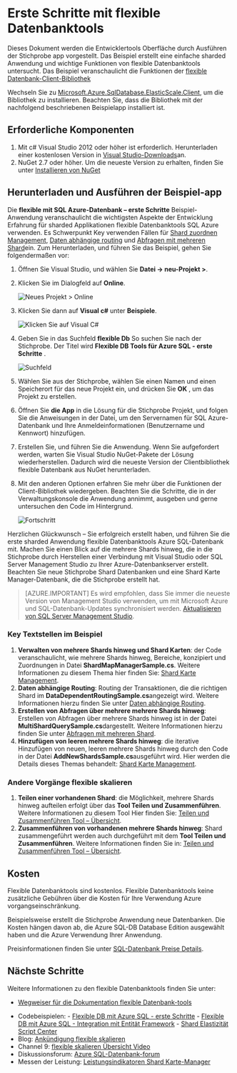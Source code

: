 <properties 
    pageTitle="Erste Schritte mit flexible Datenbanktools" 
    description="Grundlegende Erläuterung der Datenbank flexible Toolsfeature Azure SQL-Datenbank, einschließlich einfach, zum Beispiel-app ausführen." 
    services="sql-database" 
    documentationCenter="" 
    manager="jhubbard" 
    authors="ddove" 
    editor="CarlRabeler"/>

<tags 
    ms.service="sql-database" 
    ms.workload="sql-database" 
    ms.tgt_pltfrm="na" 
    ms.devlang="na" 
    ms.topic="article" 
    ms.date="05/27/2016" 
    ms.author="ddove"/>

# <a name="get-started-with-elastic-database-tools"></a>Erste Schritte mit flexible Datenbanktools

Dieses Dokument werden die Entwicklertools Oberfläche durch Ausführen der Stichprobe app vorgestellt. Das Beispiel erstellt eine einfache sharded Anwendung und wichtige Funktionen von flexible Datenbanktools untersucht. Das Beispiel veranschaulicht die Funktionen der [flexible Datenbank-Client-Bibliothek](sql-database-elastic-database-client-library.md)

Wechseln Sie zu [Microsoft.Azure.SqlDatabase.ElasticScale.Client](https://www.nuget.org/packages/Microsoft.Azure.SqlDatabase.ElasticScale.Client/), um die Bibliothek zu installieren. Beachten Sie, dass die Bibliothek mit der nachfolgend beschriebenen Beispielapp installiert ist.

## <a name="prerequisites"></a>Erforderliche Komponenten

1. Mit c# Visual Studio 2012 oder höher ist erforderlich. Herunterladen einer kostenlosen Version in [Visual Studio-Downloads](http://www.visualstudio.com/downloads/download-visual-studio-vs.aspx)an.
2. NuGet 2.7 oder höher. Um die neueste Version zu erhalten, finden Sie unter [Installieren von NuGet](http://docs.nuget.org/docs/start-here/installing-nuget)

## <a name="download-and-run-the-sample-app"></a>Herunterladen und Ausführen der Beispiel-app

Die **flexible mit SQL Azure-Datenbank – erste Schritte** Beispiel-Anwendung veranschaulicht die wichtigsten Aspekte der Entwicklung Erfahrung für sharded Applikationen flexible Datenbanktools SQL Azure verwenden. Es Schwerpunkt Key verwenden Fällen für [Shard zuordnen Management](sql-database-elastic-scale-shard-map-management.md), [Daten abhängige routing](sql-database-elastic-scale-data-dependent-routing.md) und [Abfragen mit mehreren Shard](sql-database-elastic-scale-multishard-querying.md)ein. Zum Herunterladen, und führen Sie das Beispiel, gehen Sie folgendermaßen vor: 

1. Öffnen Sie Visual Studio, und wählen Sie **Datei -> neu-Projekt >**.
2. Klicken Sie im Dialogfeld auf **Online**.

    ![Neues Projekt > Online][2]
3. Klicken Sie dann auf **Visual c#** unter **Beispiele**.

    ![Klicken Sie auf Visual C#][3]
4. Geben Sie in das Suchfeld **flexible Db** So suchen Sie nach der Stichprobe. Der Titel wird **Flexible DB Tools für Azure SQL - erste Schritte** .

    ![Suchfeld][1]
 
5. Wählen Sie aus der Stichprobe, wählen Sie einen Namen und einen Speicherort für das neue Projekt ein, und drücken Sie **OK** , um das Projekt zu erstellen.
6. Öffnen Sie **die App** in die Lösung für die Stichprobe Projekt, und folgen Sie die Anweisungen in der Datei, um den Servernamen für SQL Azure-Datenbank und Ihre Anmeldeinformationen (Benutzername und Kennwort) hinzufügen.
7. Erstellen Sie, und führen Sie die Anwendung. Wenn Sie aufgefordert werden, warten Sie Visual Studio NuGet-Pakete der Lösung wiederherstellen. Dadurch wird die neueste Version der Clientbibliothek flexible Datenbank aus NuGet herunterladen.
8. Mit den anderen Optionen erfahren Sie mehr über die Funktionen der Client-Bibliothek wiedergeben. Beachten Sie die Schritte, die in der Verwaltungskonsole die Anwendung annimmt, ausgeben und gerne untersuchen den Code im Hintergrund.

    ![Fortschritt][4]

Herzlichen Glückwunsch – Sie erfolgreich erstellt haben, und führen Sie die erste sharded Anwendung flexible Datenbanktools Azure SQL-Datenbank mit. Machen Sie einen Blick auf die mehrere Shards hinweg, die in die Stichprobe durch Herstellen einer Verbindung mit Visual Studio oder SQL Server Management Studio zu Ihrer Azure-Datenbankserver erstellt. Beachten Sie neue Stichprobe Shard Datenbanken und eine Shard Karte Manager-Datenbank, die die Stichprobe erstellt hat.

> [AZURE.IMPORTANT] Es wird empfohlen, dass Sie immer die neueste Version von Management Studio verwenden, um mit Microsoft Azure und SQL-Datenbank-Updates synchronisiert werden. [Aktualisieren von SQL Server Management Studio](https://msdn.microsoft.com/library/mt238290.aspx).


### <a name="key-pieces-of-the-code-sample"></a>Key Textstellen im Beispiel

1. **Verwalten von mehrere Shards hinweg und Shard Karten**: der Code veranschaulicht, wie mehrere Shards hinweg, Bereiche, konzipiert und Zuordnungen in Datei **ShardMapManagerSample.cs**. Weitere Informationen zu diesem Thema hier finden Sie: [Shard Karte Management](http://go.microsoft.com/?linkid=9862595).  
2. **Daten abhängige Routing**: Routing der Transaktionen, die die richtigen Shard im **DataDependentRoutingSample.cs**angezeigt wird. Weitere Informationen hierzu finden Sie unter [Daten abhängige Routing](http://go.microsoft.com/?linkid=9862596). 
3. **Erstellen von Abfragen über mehrere mehrere Shards hinweg**: Erstellen von Abfragen über mehrere Shards hinweg ist in der Datei **MultiShardQuerySample.cs**dargestellt. Weitere Informationen hierzu finden Sie unter [Abfragen mit mehreren Shard](http://go.microsoft.com/?linkid=9862597).
4. **Hinzufügen von leeren mehrere Shards hinweg**: die iterative Hinzufügen von neuen, leeren mehrere Shards hinweg durch den Code in der Datei **AddNewShardsSample.cs**ausgeführt wird. Hier werden die Details dieses Themas behandelt: [Shard Karte Management](http://go.microsoft.com/?linkid=9862595).

### <a name="other-elastic-scale-operations"></a>Andere Vorgänge flexible skalieren

1. **Teilen einer vorhandenen Shard**: die Möglichkeit, mehrere Shards hinweg aufteilen erfolgt über das **Tool Teilen und Zusammenführen**. Weitere Informationen zu diesem Tool Hier finden Sie: [Teilen und Zusammenführen Tool – Übersicht](sql-database-elastic-scale-overview-split-and-merge.md).
2. **Zusammenführen von vorhandenen mehrere Shards hinweg**: Shard zusammengeführt werden auch durchgeführt mit dem **Tool Teilen und Zusammenführen**. Weitere Informationen finden Sie in: [Teilen und Zusammenführen Tool – Übersicht](sql-database-elastic-scale-overview-split-and-merge.md).   


## <a name="cost"></a>Kosten

Flexible Datenbanktools sind kostenlos. Flexible Datenbanktools keine zusätzliche Gebühren über die Kosten für Ihre Verwendung Azure vorgangseinschränkung. 

Beispielsweise erstellt die Stichprobe Anwendung neue Datenbanken. Die Kosten hängen davon ab, die Azure SQL-DB Database Edition ausgewählt haben und die Azure Verwendung Ihrer Anwendung.

Preisinformationen finden Sie unter [SQL-Datenbank Preise Details](https://azure.microsoft.com/pricing/details/sql-database/).

## <a name="next-steps"></a>Nächste Schritte
Weitere Informationen zu den flexible Datenbanktools finden Sie unter:

* [Wegweiser für die Dokumentation flexible Datenbank-tools](https://azure.microsoft.com/documentation/learning-paths/sql-database-elastic-scale/) 
-    Codebeispielen: 
    -    [Flexible DB mit Azure SQL - erste Schritte](http://code.msdn.microsoft.com/Elastic-Scale-with-Azure-a80d8dc6?SRC=VSIDE)
    -    [Flexible DB mit Azure SQL - Integration mit Entität Framework](http://code.msdn.microsoft.com/Elastic-Scale-with-Azure-bae904ba?SRC=VSIDE)
    -    [Shard Elastizität Script Center](https://gallery.technet.microsoft.com/scriptcenter/Elastic-Scale-Shard-c9530cbe)
-    Blog: [Ankündigung flexible skalieren](https://azure.microsoft.com/blog/2014/10/02/introducing-elastic-scale-preview-for-azure-sql-database/)
-    Channel 9: [flexible skalieren Übersicht Video](http://channel9.msdn.com/Shows/Data-Exposed/Azure-SQL-Database-Elastic-Scale)
-    Diskussionsforum: [Azure SQL-Datenbank-forum](http://social.msdn.microsoft.com/forums/azure/home?forum=ssdsgetstarted)
-    Messen der Leistung: [Leistungsindikatoren Shard Karte-Manager](sql-database-elastic-database-client-library.md)


<!--Anchors-->
[The Elastic Scale Sample Application]: #The-Elastic-Scale-Sample-Application
[Download and Run the Sample App]: #Download-and-Run-the-Sample-App
[Cost]: #Cost
[Next steps]: #next-steps

<!--Image references-->
[1]: ./media/sql-database-elastic-scale-get-started/newProject.png
[2]: ./media/sql-database-elastic-scale-get-started/click-online.png
[3]: ./media/sql-database-elastic-scale-get-started/click-CSharp.png
[4]: ./media/sql-database-elastic-scale-get-started/output2.png
 
